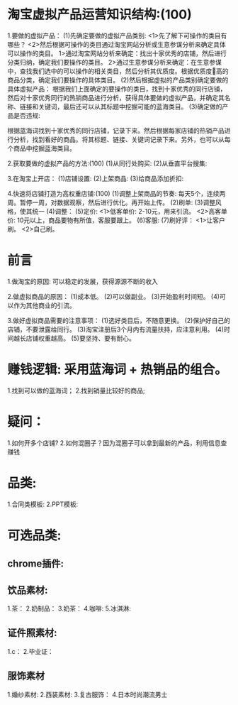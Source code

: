 # 淘宝虚拟产品运营知识结构:(100)
1.要做的虚拟产品：
  (1)先确定要做的虚拟产品类别:
    <1>先了解下可操作的类目有哪些？
    <2>然后根据可操作的类目通过淘宝网站分析或生意参谋分析来确定具体可以操作的类目。
       1>通过淘宝网站分析来确定：找出十家优秀的店铺，然后进行分类归纳，确定我们要操作的类目。
       2>通过生意参谋分析来确定：在生意参谋中，查找我们选中的可以操作的相关类目，然后分析其优质度。根据优质度高的商品分类，确定我们要操作的具体类目。
  (2)然后根据虚拟的产品类别确定要做的具体虚拟产品：
      根据我们上面确定的要操作的类目，找到十家优秀的同行店铺，然后对十家优秀同行的热销商品进行分析，获得具体要做的虚拟产品，并确定其名称、链接和关键词，最后还可以从其标题中挖掘可能的蓝海类目。
  (3)确定做的产品是否违规:

  根据蓝海词找到十家优秀的同行店铺，记录下来。然后根据每家店铺的热销产品进行分析，找到看好的商品。将其标题、链接、关键词记录下来。另外，也可以从每个商品中挖掘蓝海类目。

2.获取要做的虚拟产品的方法:(100)
  (1)从同行处购买:
  (2)从垂直平台搜集:
  
3.在淘宝上开店：
  (1)店铺设置:
  (2)上架商品:
  (3)给商品添加折扣:
  
4.快速将店铺打造为高权重店铺:(100)
  (1)调整上架商品的节奏: 每天5个，连续两周。暂停一周，对数据观察，然后进行优化。再开始上传。
  (2)刷单:
  (3)调整风格，使其统一
  (4)调整：
  (5)定价:
    <1>低客单价: 2-10元，用来引流。
    <2>高客单价: 10元以上，商品要物有所值，客服要跟上。
  (6)客服:
  (7)刷好评：
     <1>让客户刷。
     <2>自己刷。
# 前言     
1.做淘宝的原因:
  可以稳定的发展，获得源源不断的收入
  
2.做虚拟商品的原因：
  (1)成本低。
  (2)可以做副业。
  (3)开始盈利时间短。
  (4)可以作为其他商业的引流。

3.做好虚拟商品需要的注意事项：
  (1)选好类目后，不随意更换。 
  (2)保护好自己的店铺，不要泄露给同行。
  (3)淘宝注册后3个月内有流量扶持，应注意利用。
  (4)时间越长店铺权重越高。
  (5)要坚持、要有耐心。

# 赚钱逻辑: 采用蓝海词 + 热销品的组合。
1.找到可以做的蓝海词；
2.找到销量比较好的商品;

# 疑问：
1.如何开多个店铺?
2.如何混圈子？因为混圈子可以拿到最新的产品，利用信息查赚钱

# 品类:
1.合同类模板:
2.PPT模板:

# 可选品类:
## chrome插件:
## 饮品素材:
1.茶：
2.奶制品：
3.奶茶：
4.咖啡:
5.冰淇淋:

## 证件照素材:
1.c：
2.毕业证： 

## 服饰素材
1.婚纱素材:
2.西装素材:
3.复古服饰：
4.日本时尚潮流男士

